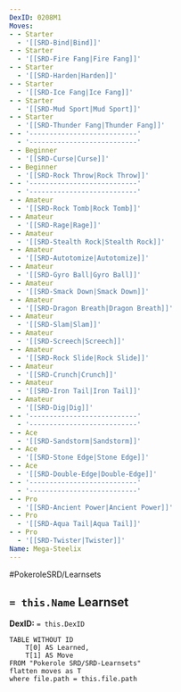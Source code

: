 ```yaml
---
DexID: 0208M1
Moves:
- - Starter
  - '[[SRD-Bind|Bind]]'
- - Starter
  - '[[SRD-Fire Fang|Fire Fang]]'
- - Starter
  - '[[SRD-Harden|Harden]]'
- - Starter
  - '[[SRD-Ice Fang|Ice Fang]]'
- - Starter
  - '[[SRD-Mud Sport|Mud Sport]]'
- - Starter
  - '[[SRD-Thunder Fang|Thunder Fang]]'
- - '---------------------------'
  - '---------------------------'
- - Beginner
  - '[[SRD-Curse|Curse]]'
- - Beginner
  - '[[SRD-Rock Throw|Rock Throw]]'
- - '---------------------------'
  - '---------------------------'
- - Amateur
  - '[[SRD-Rock Tomb|Rock Tomb]]'
- - Amateur
  - '[[SRD-Rage|Rage]]'
- - Amateur
  - '[[SRD-Stealth Rock|Stealth Rock]]'
- - Amateur
  - '[[SRD-Autotomize|Autotomize]]'
- - Amateur
  - '[[SRD-Gyro Ball|Gyro Ball]]'
- - Amateur
  - '[[SRD-Smack Down|Smack Down]]'
- - Amateur
  - '[[SRD-Dragon Breath|Dragon Breath]]'
- - Amateur
  - '[[SRD-Slam|Slam]]'
- - Amateur
  - '[[SRD-Screech|Screech]]'
- - Amateur
  - '[[SRD-Rock Slide|Rock Slide]]'
- - Amateur
  - '[[SRD-Crunch|Crunch]]'
- - Amateur
  - '[[SRD-Iron Tail|Iron Tail]]'
- - Amateur
  - '[[SRD-Dig|Dig]]'
- - '---------------------------'
  - '---------------------------'
- - Ace
  - '[[SRD-Sandstorm|Sandstorm]]'
- - Ace
  - '[[SRD-Stone Edge|Stone Edge]]'
- - Ace
  - '[[SRD-Double-Edge|Double-Edge]]'
- - '---------------------------'
  - '---------------------------'
- - Pro
  - '[[SRD-Ancient Power|Ancient Power]]'
- - Pro
  - '[[SRD-Aqua Tail|Aqua Tail]]'
- - Pro
  - '[[SRD-Twister|Twister]]'
Name: Mega-Steelix
---
```


#PokeroleSRD/Learnsets

## `= this.Name` Learnset

**DexID:** `= this.DexID`

```dataview
TABLE WITHOUT ID
    T[0] AS Learned,
    T[1] AS Move
FROM "Pokerole SRD/SRD-Learnsets"
flatten moves as T
where file.path = this.file.path
```
